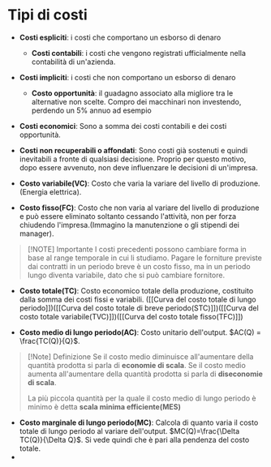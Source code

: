 # Tipi di costi
- **Costi espliciti**: i costi che comportano un esborso di denaro
	- **Costi contabili**: i costi che vengono registrati ufficialmente nella contabilità di un'azienda.
- **Costi impliciti**: i costi che non comportano un esborso di denaro
	- **Costo opportunità**: il guadagno associato alla migliore tra le alternative non scelte. Compro dei macchinari non investendo, perdendo un 5% annuo ad esempio
- **Costi economici**: Sono a somma dei costi contabili e dei costi opportunità.

- **Costi non recuperabili o affondati**: Sono costi già sostenuti e quindi inevitabili a fronte di qualsiasi decisione. Proprio per questo motivo, dopo essere avvenuto, non deve influenzare le decisioni di un'impresa.

- **Costo variabile(VC)**: Costo che varia la variare del livello di produzione.(Energia elettrica).
- **Costo fisso(FC)**: Costo che non varia al variare del livello di produzione e può essere eliminato soltanto cessando l'attività, non per forza chiudendo l'impresa.(Immagino la manutenzione o gli stipendi dei manager).
> [!NOTE] Importante
> I costi precedenti possono cambiare forma in base al range temporale in cui li studiamo. Pagare le forniture previste dai contratti in un periodo breve è un costo fisso, ma in un periodo lungo diventa variabile, dato che si può cambiare fornitore.
- **Costo totale(TC)**: Costo economico totale della produzione, costituito dalla somma dei costi fissi e variabili. ([[Curva del costo totale di lungo periodo]])([[Curva del costo totale di breve periodo(STC)]])([[Curva del costo totale variabile(TVC)]])([[Curva del costo totale fisso(TFC)]])

- **Costo medio di lungo periodo(AC)**: Costo unitario dell'output. $AC(Q) = \frac{TC(Q)}{Q}$.
>[!Note] Definizione
>Se il costo medio diminuisce all'aumentare della quantità prodotta si parla di **economie di scala**.
>Se il costo medio aumenta all'aumentare della quantità prodotta si parla di **diseconomie di scala**.
>
>La più piccola quantità per la quale il costo medio di lungo periodo è minimo è detta **scala minima efficiente(MES)**
- **Costo marginale di lungo periodo(MC)**: Calcola di quanto varia il costo totale di lungo periodo al variare dell'output. $MC(Q)=\frac{\Delta TC(Q)}{\Delta Q}$. Si vede quindi che è pari alla pendenza del costo totale.
- 
